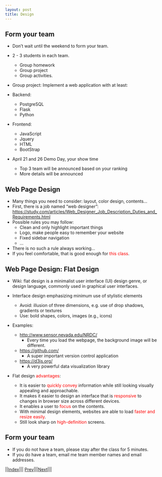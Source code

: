 ```yaml
---
layout: post
title: Design
---
```


## Form your team
* Don’t wait until the weekend to form your team.
* 2 - 3 students in each team.
  * Group homework
  * Group project
  * Group activities.
  
* Group project: Implement a web application with at least:
* Backend:
  * PostgreSQL
  * Flask
  * Python
* Frontend:
  * JavaScript
  * Jquery
  * HTML
  * BootStrap
* April 21 and 26 Demo Day, your show time
  * Top 3 team will be announced based on your ranking
  * More details will be announced

## Web Page Design
* Many things you need to consider: layout, color design, contents… 
* First, there is a job named “web designer”: https://study.com/articles/Web_Designer_Job_Description_Duties_and_Requirements.html
* Possible rules you may follow:
  * Clean and only highlight important things
  * Logo, make people easy to remember your website
  * Fixed sidebar navigation
  * …
* There is no such a rule always working…
* If you feel comfortable, that is good enough for <font color=red>this class</font>.

## Web Page Design: Flat Design
* Wiki: flat design is a minimalist user interface (UI) design genre, or design language, commonly used in graphical user interfaces.
* Interface design emphasizing minimum use of stylistic elements
  * Avoid: illusion of three dimensions, e.g. use of drop shadows, gradients or textures
  * Use: bold shapes, colors, images (e.g., icons)

* Examples: 
  * <http://www.sensor.nevada.edu/NRDC/>
    * Every time you load the webpage, the background image will be different.
  * <https://github.com/>
    * A super important version control application
  * <https://d3js.org/>
    * A very powerful data visualization library

* Flat design <font color=red>advantages</font>:
  * It is easier to <font color=red>quickly convey</font> information while still looking visually appealing and approachable. 
  * It makes it easier to design an interface that is <font color=red>responsive</font> to changes in browser size across different devices. 
  * It enables a user to <font color=red>focus</font> on the contents.
  * With minimal design elements, websites are able to load <font color=red>faster and resize easily</font>.
  * Still look sharp on <font color=red>high-definition</font> screens.
 
## Form your team
* If you do not have a team, please stay after the class for 5 minutes.
* If you do have a team, email me team member names and email addresses.


||[Index](../../../)||| [Prev](../)|||[Next](../file2)|||






